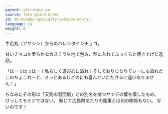```yaml
---
parent: attribute.ce
source: fate-grand-order
id: mt-kurama-specialty-yatsude-manjyu
language: ja
weight: 0
---
```


牛若丸（アサシン）からのバレンタインチョコ。

甘いチョコを柔らかなカステラ生地で包み、型に入れてふっくらと焼き上げた逸品。

「はーっはっはー！私らしく遊び心に溢れ！そしておりじなりてぃーにも溢れたこのちょこれーと、きっとあるじどのにも喜んでいただけるに違いありません！」

ちなみにその形は「天狗の羽団扇」との別名を持つヤツデの葉を模したもの。
けっしてモミジではない。
断じて広島県あたりの銘菓とは何の関係もない。
ないのです！

